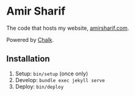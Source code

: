 # Amir Sharif

The code that hosts my website, [amirsharif.com](http://www.amirsharif.com).

Powered by [Chalk](https://github.com/nielsenramon/chalk/).

## Installation

1. Setup: `bin/setup` (once only)
2. Develop: `bundle exec jekyll serve`
3. Deploy: `bin/deploy`
